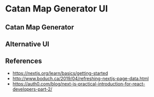 # Catan Map Generator UI

## Catan Map Generator

## Alternative UI

## References

* https://nextjs.org/learn/basics/getting-started
* http://www.boduch.ca/2019/04/refreshing-nextjs-page-data.html
* https://auth0.com/blog/next-js-practical-introduction-for-react-developers-part-2/